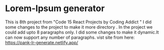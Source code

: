 # Lorem-Ipsum generator

This is 8th project from "Code 15 React Projects by Coding Addict "
I did some changes to the project to make it more directory .
In the project we could add upto 8 paragraphs only.
I did some changes to make it dynamic.It can now support any number of paragraphs.
vist site from here: https://pank-lr-generate.netlify.app/
